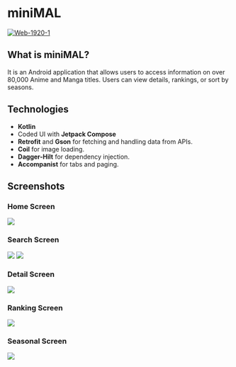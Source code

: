 # miniMAL
<a href="https://ibb.co/nLXm0g9"><img src="https://i.ibb.co/nLXm0g9/Web-1920-1.png" alt="Web-1920-1" border="0" /></a>
## What is miniMAL?
It is an Android application that allows users to access information on over 80,000 Anime and Manga titles. Users can view details, rankings, or sort by seasons.
## Technologies
- **Kotlin**
- Coded UI with **Jetpack Compose**
- **Retrofit** and **Gson** for fetching and handling data from APIs.
- **Coil** for image loading.
- **Dagger-Hilt** for dependency injection.
- **Accompanist** for tabs and paging.
## Screenshots
### Home Screen
![](https://i.ibb.co/YBBjCZR/home.jpg)
### Search Screen
![](https://i.ibb.co/6PRTm1M/search.jpg)
![](https://i.ibb.co/s90v6b0/search2.jpg)
### Detail Screen
![](https://i.ibb.co/D1dSgVg/detail.jpg)
### Ranking Screen
![](https://i.ibb.co/mBh8mjR/rank.jpg)
### Seasonal Screen
![](https://i.ibb.co/2cjVg0y/seasonal.jpg)
